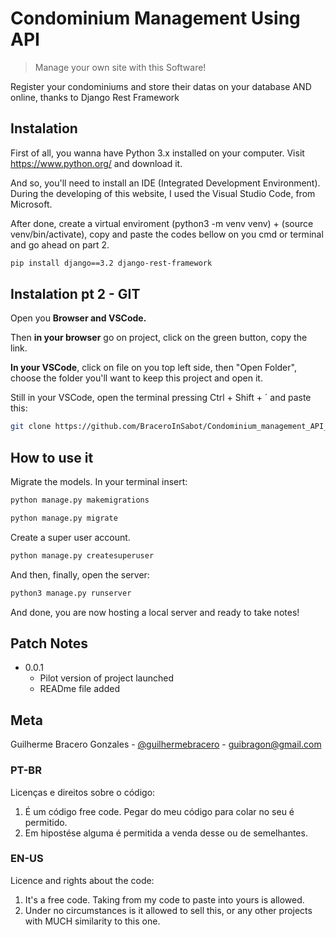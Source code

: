 # Condominium Management Using API
> Manage your own site with this Software!

Register your condominiums and store their datas on your database AND online, thanks to Django Rest Framework

## Instalation

First of all, you wanna have Python 3.x installed on your computer. Visit https://www.python.org/ and download it.

And so, you'll need to install an IDE (Integrated Development Environment). During the developing of this website, I used the Visual Studio Code, from Microsoft.

After done, create a virtual enviroment (python3 -m venv venv) + (source venv/bin/activate), copy and paste the codes bellow on you cmd or terminal and go ahead on part 2.

```sh
pip install django==3.2 django-rest-framework
```

## Instalation pt 2 - GIT 

Open you **Browser and VSCode.**

Then **in your browser** go on project, click on the green button, copy the link.

**In your VSCode**, click on file on you top left side, then "Open Folder", choose the folder you'll want to keep this project and open it.

Still in your VSCode, open the terminal pressing Ctrl + Shift + ´ and paste this:

```sh
git clone https://github.com/BraceroInSabot/Condominium_management_API_Project.git
```

## How to use it

Migrate the models. In your terminal insert:

```sh
python manage.py makemigrations
```

```sh
python manage.py migrate
```

Create a super user account.

```sh
python manage.py createsuperuser
```

And then, finally, open the server: 

```sh
python3 manage.py runserver 
```

And done, you are now hosting a local server and ready to take notes!

## Patch Notes

* 0.0.1
    * Pilot version of project launched
    * READme file added

## Meta

Guilherme Bracero Gonzales - [@guilhermebracero](https://www.instagram.com/guilhermebracero/) - guibragon@gmail.com

### PT-BR
Licenças e direitos sobre o código:
1. É um código free code. Pegar do meu código para colar no seu é permitido.
2. Em hipostése alguma é permitida a venda desse ou de semelhantes.

### EN-US
Licence and rights about the code:
1. It's a free code. Taking from my code to paste into yours is allowed.
2. Under no circumstances is it allowed to sell this, or any other projects with MUCH similarity to this one.
